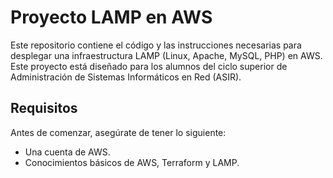 # Proyecto LAMP en AWS

Este repositorio contiene el código y las instrucciones necesarias para desplegar una infraestructura LAMP (Linux, Apache, MySQL, PHP) en AWS. Este proyecto está diseñado para los alumnos del ciclo superior de Administración de Sistemas Informáticos en Red (ASIR).

## Requisitos
Antes de comenzar, asegúrate de tener lo siguiente:

- Una cuenta de AWS.
- Conocimientos básicos de AWS, Terraform y LAMP.
